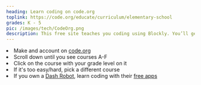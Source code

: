 ```yaml
---
heading: Learn coding on code.org
toplink: https://code.org/educate/curriculum/elementary-school
grades: K - 5
pic: /images/tech/CodeOrg.png
description: This free site teaches you coding using Blockly. You’ll get to make animals dance around and program video game characters to complete quests.
---
```

<li>Make and account on <a href="https://code.org/educate/curriculum/elementary-school" target="_blank">code.org</a></li>
<li>Scroll down until you see courses A-F</li>
<li>Click on the course with your grade level on it</li>
<li>If it's too easy/hard, pick a different course</li>
<li>If you own a <a href="/robotics#WhichRobot">Dash Robot</a>, learn coding with their <a href="https://www.makewonder.com/apps/" target="_blank">free apps</a></li>
